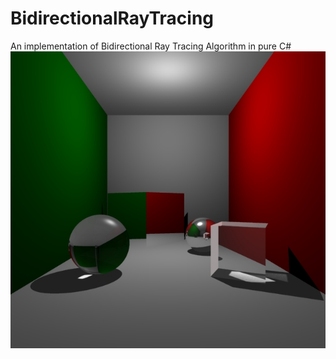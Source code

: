 # BidirectionalRayTracing
An implementation of Bidirectional Ray Tracing Algorithm in pure C#
![alt text](https://github.com/stas1f1/BidirectionalRayTracing/blob/master/4LIGHT-IP.jpg)
